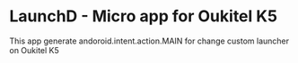 # LaunchD - Micro app for Oukitel K5
This app generate andoroid.intent.action.MAIN for change custom launcher on Oukitel K5
